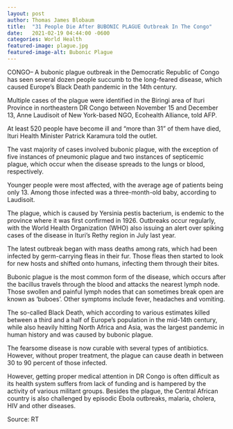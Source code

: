 ```yaml
---
layout: post
author: Thomas James Blobaum 
title:  "31 People Die After BUBONIC PLAGUE Outbreak In The Congo"
date:   2021-02-19 04:44:00 -0600
categories: World Health
featured-image: plague.jpg
featured-image-alt: Bubonic Plague 
---
```

CONGO– A bubonic plague outbreak in the Democratic Republic of Congo has seen several dozen people succumb to the long-feared disease, which caused Europe’s Black Death pandemic in the 14th century.

Multiple cases of the plague were identified in the Biringi area of Ituri Province in northeastern DR Congo between November 15 and December 13, Anne Laudisoit of New York-based NGO, Ecohealth Alliance, told AFP.

At least 520 people have become ill and “more than 31” of them have died, Ituri Health Minister Patrick Karamura told the outlet.

The vast majority of cases involved bubonic plague, with the exception of five instances of pneumonic plague and two instances of septicemic plague, which occur when the disease spreads to the lungs or blood, respectively.

Younger people were most affected, with the average age of patients being only 13. Among those infected was a three-month-old baby, according to Laudisoit.

The plague, which is caused by Yersinia pestis bacterium, is endemic to the province where it was first confirmed in 1926. Outbreaks occur regularly, with the World Health Organization (WHO) also issuing an alert over spiking cases of the disease in Ituri’s Rethy region in July last year.

The latest outbreak began with mass deaths among rats, which had been infected by germ-carrying fleas in their fur. Those fleas then started to look for new hosts and shifted onto humans, infecting them through their bites.

Bubonic plague is the most common form of the disease, which occurs after the bacillus travels through the blood and attacks the nearest lymph node. Those swollen and painful lymph nodes that can sometimes break open are known as ‘buboes’. Other symptoms include fever, headaches and vomiting.

The so-called Black Death, which according to various estimates killed between a third and a half of Europe’s population in the mid-14th century, while also heavily hitting North Africa and Asia, was the largest pandemic in human history and was caused by bubonic plague. 

The fearsome disease is now curable with several types of antibiotics. However, without proper treatment, the plague can cause death in between 30 to 90 percent of those infected.

However, getting proper medical attention in DR Congo is often difficult as its health system suffers from lack of funding and is hampered by the activity of various militant groups. Besides the plague, the Central African country is also challenged by episodic Ebola outbreaks, malaria, cholera, HIV and other diseases.

Source: RT 

<a href="https://www.rt.com/news/516070-congo-plague-outbreak-deaths/" data-iframely-url></a>
